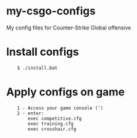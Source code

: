 # my-csgo-configs

My config files for Counter-Strike Global offensive

# Install configs

```bash
    $ ./install.bat
```

# Apply configs on game

```
    1 - Access your game console (')
    2 - enter:
        exec competitive.cfg
        exec training.cfg
        exec crosshair.cfg
```
